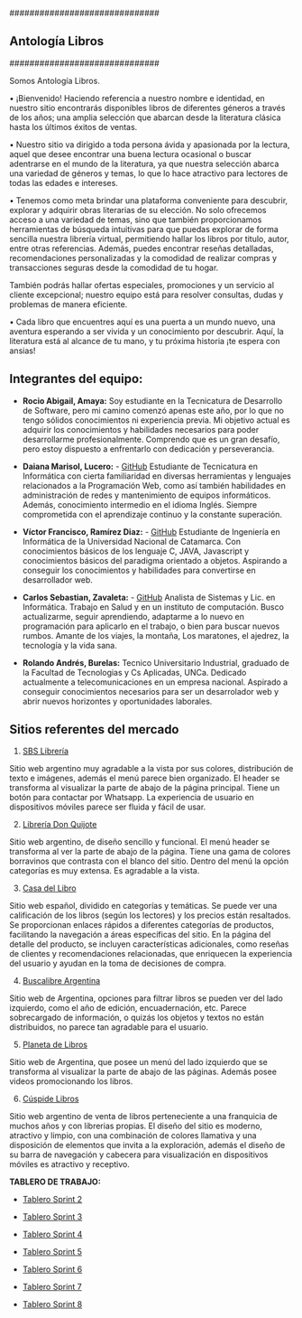 ##############################
##    Antología Libros      ##
##############################

Somos Antología Libros.

• ¡Bienvenido! Haciendo referencia a nuestro nombre e identidad, en nuestro sitio encontrarás disponibles libros de diferentes géneros a través de los años; una amplia selección que abarcan desde la literatura clásica hasta los últimos éxitos de ventas.

• Nuestro sitio va dirigido a toda persona ávida y apasionada por la lectura, aquel que desee encontrar una buena lectura ocasional o buscar adentrarse en el mundo de la literatura, ya que nuestra selección abarca una variedad de géneros y temas, lo que lo hace atractivo para lectores de todas las edades e intereses.

• Tenemos como meta brindar una plataforma conveniente para descubrir, explorar y adquirir obras literarias de su elección. 
No solo ofrecemos acceso a una variedad de temas, sino que también proporcionamos herramientas de búsqueda intuitivas para que puedas explorar de forma sencilla nuestra librería virtual, permitiendo hallar los libros por titulo, autor, entre otras referencias. Además, puedes encontrar reseñas detalladas, recomendaciones personalizadas y la comodidad de realizar compras y transacciones seguras desde la comodidad de tu hogar.

También podrás hallar ofertas especiales, promociones y un servicio al cliente excepcional; nuestro equipo está para resolver consultas, dudas y problemas de manera eficiente.

• Cada libro que encuentres aquí es una puerta a un mundo nuevo, una aventura esperando a ser vivida y un conocimiento por descubrir. 
Aquí, la literatura está al alcance de tu mano, y tu próxima historia ¡te espera con ansias!


## Integrantes del equipo:

* __Rocio Abigail, Amaya:__
Soy estudiante en la Tecnicatura de Desarrollo de Software, pero mi camino comenzó apenas este año, por lo que no tengo sólidos conocimientos ni experiencia previa. Mi objetivo actual es adquirir los conocimientos y habilidades necesarios para poder desarrollarme profesionalmente. Comprendo que es un gran desafío, pero estoy dispuesto a enfrentarlo con dedicación y perseverancia.

* __Daiana Marisol, Lucero:__ - [GitHub](https://github.com/daylucero)
Estudiante de Tecnicatura en Informática con cierta familiaridad en diversas herramientas y lenguajes relacionados a la Programación Web, como así también habilidades en administración de redes y mantenimiento de equipos informáticos. Además, conocimiento intermedio en el idioma Inglés. Siempre comprometida con el aprendizaje continuo y la constante superación.

* __Víctor Francisco, Ramírez Diaz:__ - [GitHub](https://github.com/VicRamD)
Estudiante de Ingeniería en Informática de la Universidad Nacional de Catamarca. Con conocimientos básicos de los lenguaje C, JAVA, Javascript y conocimientos básicos del paradigma orientado a objetos. Aspirando  a conseguir los conocimientos y habilidades para convertirse en desarrollador web.

* __Carlos Sebastian, Zavaleta:__ - [GitHub](https://github.com/charlyzava)
Analista de Sistemas y Lic. en Informática. Trabajo en Salud y en un instituto de computación. Busco actualizarme, seguir aprendiendo, adaptarme a lo nuevo en programación para aplicarlo en el trabajo, o bien para buscar nuevos rumbos. Amante de los viajes, la montaña, Los maratones, el ajedrez, la tecnología y la vida sana.

* __Rolando Andrés, Burelas:__
Tecnico Universitario Industrial, graduado de la Facultad de Tecnologias y Cs Aplicadas, UNCa. Dedicado actualmente a
telecomunicaciones en un empresa nacional. Aspirado a conseguir conocimientos necesarios para ser un desarrolador web y abrir nuevos horizontes y oportunidades laborales.

##    Sitios referentes del mercado      ##

1. [SBS Librería](https://www.sbs.com.ar/)

Sitio web argentino muy agradable a la vista por sus colores, distribución de texto e imágenes, además el menú parece bien organizado.
El header se transforma al visualizar la parte de abajo de la página principal.
Tiene un botón para contactar por Whatsapp.
La experiencia de usuario en dispositivos móviles parece ser fluida y fácil de usar.

2. [Librería Don Quijote](https://www.libreriadonquijote.com.ar/)

Sitio web argentino, de diseño sencillo y funcional. El menú header se transforma al ver la parte de abajo de la página. Tiene una gama de colores borravinos que contrasta con el blanco del sitio. Dentro del menú la opción categorías es muy extensa. Es agradable a la vista. 

3. [Casa del Libro](https://www.casadellibro.com/)

Sitio web español, dividido en categorías y temáticas. Se puede ver una calificación de los libros (según los lectores) y los precios están resaltados. Se proporcionan enlaces rápidos a diferentes categorías de productos, facilitando la navegación a áreas específicas del sitio. En la página del detalle del producto, se incluyen características adicionales, como reseñas de clientes y recomendaciones relacionadas, que enriquecen la experiencia del usuario y ayudan en la toma de decisiones de compra.

4. [Buscalibre Argentina](https://www.buscalibre.com.ar/)

Sitio web de Argentina, opciones para filtrar libros se pueden ver del lado izquierdo, como el año de edición, encuadernación, etc. Parece sobrecargado de información, o quizás los objetos y textos no están distribuidos, no parece tan agradable para el usuario.

5. [Planeta de Libros](https://www.planetadelibros.com.ar/)

Sitio web de Argentina, que posee un menú del lado izquierdo que se transforma al visualizar la parte de abajo de las páginas. Además posee videos promocionando los libros.

6. [Cúspide Libros](https://cuspide.com/)

Sitio web argentino de venta de libros perteneciente a una franquicia de muchos años y con librerias propias. El diseño del sitio es moderno, atractivo y limpio, con una combinación de colores llamativa y una disposición de elementos que invita a la exploración, además  el diseño de su barra de navegación y cabecera para visualización en dispositivos móviles es atractivo y receptivo.

**TABLERO DE TRABAJO:**

- [Tablero Sprint 2](https://trello.com/b/xhc1LQYN/sprint-2-html-css-g1 "Tablero Sprint 2")

- [Tablero Sprint 3](https://trello.com/b/L09x6f1c/sprint-3-template-engines "Tablero Sprint 3")

- [Tablero Sprint 4](https://trello.com/b/XAdHhg0f/sprint-4-json-m%C3%A9todos-http "Tablero Sprint 4")

- [Tablero Sprint 5](https://trello.com/b/e1svJLN3/sprint-5-middlewares-autenticaci%C3%B3n "Tablero Sprint 5")

- [Tablero Sprint 6](https://trello.com/b/zeQ7dNez/sprint-6-bases-de-datos "Tablero Sprint 6")

- [Tablero Sprint 7](https://trello.com/b/pISnkMoI/sprint-7-validaciones "Tablero Sprint 7")

- [Tablero Sprint 8](https://trello.com/b/MRSlxFfq/sprint-8-apis-react "Tablero Sprint 8")